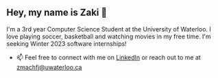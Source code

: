 ## Hey, my name is Zaki 👋

I'm a 3rd year Computer Science Student at the University of Waterloo. I love playing soccer, basketball and watching movies in my free time. I'm seeking Winter 2023 software internships!

- 📫 Feel free to connect with me on <a href="http://linkedin.com/in/zaki-machfj" target="_blank">LinkedIn</a> or reach out to me at <a href="mailto:zmachfj@uwaterloo.ca">zmachfj@uwaterloo.ca</a>

